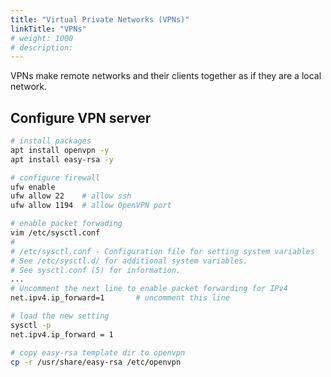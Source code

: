 ```yaml
---
title: "Virtual Private Networks (VPNs)"
linkTitle: "VPNs"
# weight: 1000
# description:
---
```


VPNs make remote networks and their clients together as if they are a local network.

## Configure VPN server

```bash
# install packages
apt install openvpn -y
apt install easy-rsa -y

# configure firewall
ufw enable
ufw allow 22    # allow ssh
ufw allow 1194  # allow OpenVPN port

# enable packet forwading
vim /etc/sysctl.conf 
#
# /etc/sysctl.conf - Configuration file for setting system variables
# See /etc/sysctl.d/ for additional system variables.
# See sysctl.conf (5) for information.
...
# Uncomment the next line to enable packet forwarding for IPv4
net.ipv4.ip_forward=1       # uncomment this line

# load the new setting
sysctl -p
net.ipv4.ip_forward = 1

# copy easy-rsa template dir to openvpn
cp -r /usr/share/easy-rsa /etc/openvpn
```